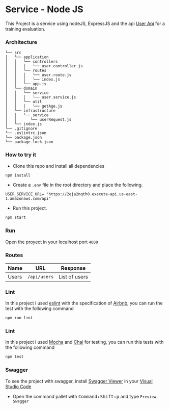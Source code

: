 # Service - Node JS 

This Project is a service using nodeJS, ExpressJS and the api [User Api](https://app.swaggerhub.com/apis/jbrizio/ms-users-api/1.0.0) for a training evaluation. 

### Architecture

```
└── src
│   └── application
│   │   └── controllers
│   │   │   └── user.controller.js
│   │   └── routes
│   │   │   └── user.route.js
│   │   │   └── index.js
│   │   └── app.js
│   └── domain
│   │   └── service
│   │   │   └── user.service.js
│   │   └── util
│   │   │   └── getAge.js
│   └── infrastructure
│   │   └── service
│   │      └── userRequest.js
│   └── index.js
└── .gitignore
└── .eslintrc.json
└── package.json
└── package-lock.json
```

### How to try it

- Clone this repo and install all dependencies

```sh
npm install
```

- Create a `.env` file in the root directory and place the following.

```
USER_SERVICE_URL= "https://2eja2nqth0.execute-api.us-east-1.amazonaws.com/api"
```

- Run this project.

```sh
npm start
```

### Run

Open the proyect in your localhost port `4000`


### Routes

| Name   | URL                    | Response            |
| ------ | ---------------------- | ------------------- |
| Users  | `/api/users`           | List of users       |

### Lint 

In this project i used [eslint](https://eslint.org/) with the specification of [Airbnb](https://github.com/airbnb/javascript), you can run the test with the following command

```sh
npm run lint
```

### Lint 

In this project i used [Mocha](https://mochajs.org/) and [Chai](https://www.chaijs.com/) for testing, you can run this tests with the following command

```sh
npm test
```

### Swagger

To see the project with swagger, install [Swagger Viewer](https://marketplace.visualstudio.com/items?itemName=Arjun.swagger-viewer) in your [Visual Studio Code](https://code.visualstudio.com/)

- Open the command pallet with <kbd>Command</kbd>+<kbd>Shift</kbd>+<kbd>p</kbd> and type `Preview Swagger`
